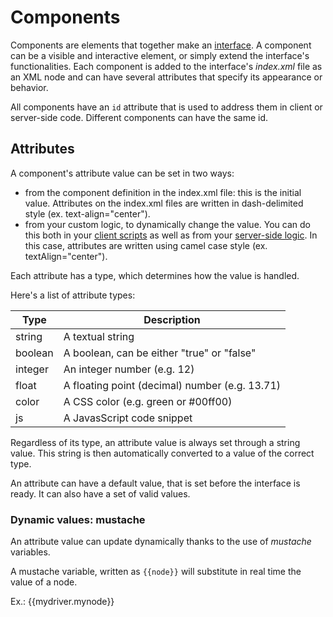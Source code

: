 # Components

Components are elements that together make an [interface](interfaces.html).
A component can be a visible and interactive element, or simply extend the interface's functionalities.
Each component is added to the interface's _index.xml_ file as an XML node and can have several attributes that specify its appearance or behavior.

All components have an `id` attribute that is used to address them in client or server-side code. Different components can have the same id.

## Attributes

A component's attribute value can be set in two ways:

* from the component definition in the index.xml file: this is the initial value. Attributes on the index.xml files are written in dash-delimited style (ex. text-align="center").
* from your custom logic, to dynamically change the value. You can do this both in your [client scripts](client-scripting.html) as well as from your [server-side logic](server-programming.html). In this case, attributes are written using camel case style (ex. textAlign="center"). 

Each attribute has a type, which determines how the value is handled.

Here's a list of attribute types:

Type|Description
---|---
string|A textual string
boolean|A boolean, can be either "true" or "false"
integer|An integer number (e.g. 12)
float|A floating point (decimal) number (e.g. 13.71)
color|A CSS color (e.g. green or #00ff00)
js|A JavasScript code snippet

Regardless of its type, an attribute value is always set through a string value. This string is then automatically converted to a value of the correct type.

An attribute can have a default value, that is set before the interface is ready.
It can also have a set of valid values.

### Dynamic values: mustache

An attribute value can update dynamically thanks to the use of _mustache_ variables.

A mustache variable, written as `{{node}}` will substitute in real time the value of a node. 

Ex.:
{{mydriver.mynode}}